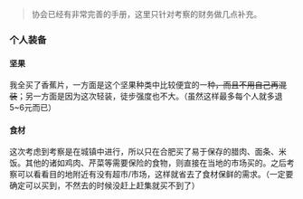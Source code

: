 > 协会已经有非常完善的手册，这里只针对考察的财务做几点补充。

### 个人装备
#### 坚果
我全买了香蕉片，一方面是这个坚果种类中比较便宜的一种~~，而且不用自己再混装~~；另一方面是因为这次轻装，徒步强度也不大。（虽然这样最多每个人就多退5~6元而已）
#### 食材
这次考虑到考察是在城镇中进行，所以只在合肥买了易于保存的腊肉、面条、米饭。其他的诸如鸡肉、芹菜等需要保险的食物，则直接在当地的市场买的。之后考察可以看看目的地附近有没有超市/市场，这样就省去了食材保鲜的需求。（一定要确定可以买到，不然去的时候没赶上赶集就买不到了）